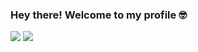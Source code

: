 ### Hey there! Welcome to my profile :nerd_face:
<img src="https://github-stats.gonoc.vercel.app/api?username=JeanExtreme002&show_icons=true"/>
<img src="https://github-stats.gonoc.vercel.app/api/top-langs/?username=JeanExtreme002&layout=compact&custom_title=Languages%20Used%20on%20my%20GitHub"/>

<!--
**JeanExtreme002/JeanExtreme002** is a ✨ _special_ ✨ repository because its `README.md` (this file) appears on your GitHub profile.

Here are some ideas to get you started:

- 🔭 I’m currently working on ...
- 🌱 I’m currently learning ...
- 👯 I’m looking to collaborate on ...
- 🤔 I’m looking for help with ...
- 💬 Ask me about ...
- 📫 How to reach me: ...
- 😄 Pronouns: ...
- ⚡ Fun fact: ...
-->
